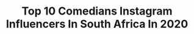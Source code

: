 ---
title: Top 10 Comedians Instagram Influencers In South Africa In 2020
description: >-
  Find top comedians Instagram influencers in South Africa in 2020. Most popular hashtags: #stayhome #southafrica #portrait.
platform: Instagram
hits: 12
text_top: See the best Instagram accounts on inBeat.
text_bottom: Our search engine holds 12 Instagram influencers like this in South Africa for you to collaborate.
profiles:
  - username: "lasizwe"
    fullname: >-
      Lasizwe Dambuza
    bio: >-
      Multi Award Winning Comedian 1st African to have a Reality Show on MTV Most Influential South African 2018-2019 Bookings: Bookings@Lasizwe.co.za
    location: "South Africa"
    followers: 1018892
    engagement: 538
    commentsToLikes: 0.016525
    id: ck0w3xu2ivtx60i19f617gogw
    verified: true
    hashtags: "#koreanbeauty, #kotra, #tasty, #gotgame"
  - username: "vafafrica"
    fullname: >-
      Vafa Naraghi
    bio: >-
      Stand-up Comedian 🎤 Civil Engineer 🏛 South African 🇿🇦 Persian 🏝 Baha’i Faith 🧘🏽‍♂️ Fluent in everything 😂 ⬇️⬇️⬇️ Comedy Night Bookings
    location: "South Africa"
    followers: 16591
    engagement: 496
    commentsToLikes: 0.063604
    id: ck14gt3dr6w0f0i190ajb4o76
    verified: false
    hashtags: "#staysafe, #tswana, #comedy, #southafrica"
  - username: "thatninahastie"
    fullname: >-
      Nina Hastie
    bio: >-
      South African Comedian / Actor / Person of Influence 🇿🇦 Boookings: geraldine@owens.co.za +27721179230
    location: "South Africa"
    followers: 88146
    engagement: 83
    commentsToLikes: 0.056407
    id: ck6tpaphtiroi0j71ud52zdsr
    verified: true
    hashtags: "#wipeitdownchallenge, #mondaymotivation, #casadepapel, #tiktok"
  - username: "thefoxhimself"
    fullname: >-
      Foxy P
    bio: >-
      Stand up comedian, Wedding MC & African Princes of Comedy Founder. Head Chef Tout Kitchen! For bookings email africancomedians@gmail.com
    location: "South Africa"
    followers: 68955
    engagement: 68
    commentsToLikes: 0.090494
    id: ck5pxdc4hr8py0i11fhp1t1fv
    verified: false
    hashtags: "#buharimustresign, #buharimustgo, #endsars, #andstill"
  - username: "dullvani"
    fullname: >-
      ABDALLAH SULTAN
    bio: >-
      African KING Comedian 👑 @startimestz INFLUENCER
    location: "South Africa"
    followers: 1544081
    engagement: 63
    commentsToLikes: 0.023203
    id: ck14j3mx6igsx0i19ey7slkdo
    verified: false
    hashtags: "#startimeson, #bss2020, #dullvaniasantefans, #kishuazaidi"
  - username: "jasongoliath"
    fullname: >-
      Jason Goliath
    bio: >-
      Comedian Host of #KayaBreakfast @kayafm95dot9 @GOLIATHandGOLIATH @melvillecomedyclub 💍 @lipstick_maverick #LOVEMYLIFE
    location: "South Africa"
    followers: 26853
    engagement: 41
    commentsToLikes: 0.076458
    id: ck5hpufg0rzks0i11ahcdjdz6
    verified: false
    hashtags: "#lovemylife, #itsmetom, #alonetogether, #goliathsgolive"
  - username: "louisdanielbotha"
    fullname: >-
      Louis Botha
    bio: >-
      🔸Louis Daniel Botha🔸📸 Professional photographer📷 Traveler ✈️ Explorer 🌌 Monty Python 🐍 In Gauteng at present⏳ 📷🎥☕️
    location: "South Africa"
    followers: 40780
    engagement: 183
    commentsToLikes: 0.028884
    id: ck0w1hw0jjfgz0i19s53bcxkc
    verified: false
    hashtags: "#mensfashion, #blackandwhite, #portrait, #portraitphotography"
  - username: "siyahandro"
    fullname: >-
      SIYA TV🤪🇿🇦
    bio: >-
      –CONTENT CREATOR–😎 -EMAIL FOR BUSINESS INQUIRIES-📩 “Here to make you smile/laugh”🤪 : ⬇️Link to my YouTube Channel⬇️
    location: "South Africa"
    followers: 15350
    engagement: 1905
    commentsToLikes: 0.033975
    id: ckaox2zmubjsf0i78q6ept2gk
    verified: false
    hashtags: "#memes, #tiktoksouthafrica, #iyadilabantu, #humor"
  - username: "jsntbn"
    fullname: >-
      Jason Tobin
    bio: >-
      🔥Young Jun on @BruceLee 's Warrior🔥Fast 9 & Tokyo Drift, Sonora: The Devil's Highway, Jasmine, #1 Serial Killer, Better Luck Tomorrow
    location: "South Africa"
    followers: 16660
    engagement: 869
    commentsToLikes: 0.104783
    id: ck15pv9qmzsx10i19xa5tvzz0
    verified: false
    hashtags: "#brucelee, #repost, #warriormax, #yungflutes"
  - username: "theafricancreative"
    fullname: >-
      The African Creative
    bio: >-
      Celebrating African Creativity and Innovation. The African Creative Revolution is upon us, that revolution will be televised!
    location: "South Africa"
    followers: 47099
    engagement: 244
    commentsToLikes: 0.016953
    id: ckaorsug2olq90i78z4ihj2f2
    verified: false
    hashtags: "#african, #theafricancreative, #africa, #love"
---